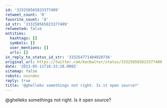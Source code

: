 ```yaml
---
id: '333258565823377409'
retweet_count: '0'
favorite_count: '0'
id_str: '333258565823377409'
retweeted: false
entities:
  hashtags: []
  symbols: []
  user_mentions: []
  urls: []
in_reply_to_status_id_str: '333254771484020736'
original_url: https://twitter.com/benbalter/status/333258565823377409
date: '2013-05-11T16:33:28.000Z'
sitemap: false
robots: noindex
reply: true
title: '@ghelleks somethings not right. Is it open source?'
---
```


@ghelleks somethings not right. Is it open source?